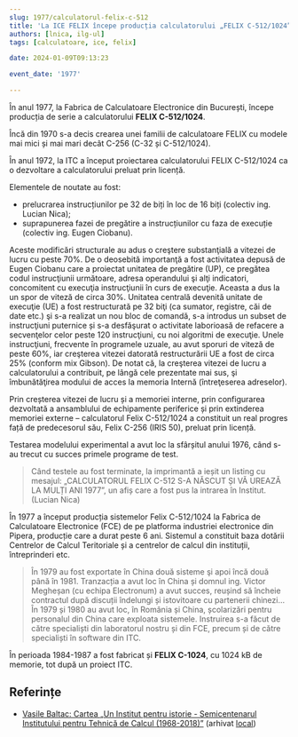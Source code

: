 ```yaml
---
slug: 1977/calculatorul-felix-c-512
title: 'La ICE FELIX începe producția calculatorului „FELIX C-512/1024”'
authors: [lnica, ilg-ul]
tags: [calculatoare, ice, felix]

date: 2024-01-09T09:13:23

event_date: '1977'

---
```


În anul 1977, la
Fabrica de Calculatoare Electronice din București,
începe producția de serie a calculatorului **FELIX C-512/1024**.

<!-- truncate -->

Încă din 1970 s-a decis crearea unei familii de calculatoare FELIX cu
modele mai mici și mai mari decât C-256 (C-32 și C-512/1024).

În anul 1972, la ITC a început proiectarea calculatorului FELIX C-512/1024
ca o dezvoltare a calculatorului preluat prin licență.

Elementele de noutate au fost:

- prelucrarea instrucțiunilor pe 32 de biți în loc de 16 biți (colectiv
ing. Lucian Nica);
- suprapunerea fazei de pregătire a instrucțiunilor cu faza de
execuție (colectiv ing. Eugen Ciobanu).

Aceste modificări structurale au adus o creştere substanţială a vitezei de
lucru cu peste 70%. De o deosebită importanţă a fost activitatea depusă de
Eugen Ciobanu care a proiectat unitatea de pregătire (UP), ce pregătea codul
instrucţiunii următoare, adresa operandului şi alţi indicatori, concomitent
cu execuţia instrucţiunii în curs de execuţie. Aceasta a dus la un spor de viteză
de circa 30%. Unitatea centrală devenită unitate de execuţie (UE) a fost
restructurată pe 32 biţi (ca sumator, registre, căi de date etc.) şi s-a realizat
un nou bloc de comandă, s-a introdus un subset de instrucţiuni puternice și
s-a desfăşurat o activitate laborioasă de refacere a secvenţelor celor peste 120
instrucţiuni, cu noi algoritmi de execuţie. Unele instrucţiuni, frecvente în
programele uzuale, au avut sporuri de viteză de peste 60%, iar creşterea
vitezei datorată restructurării UE a fost de circa 25% (conform mix Gibson).
De notat că, la creşterea vitezei de lucru a calculatorului a contribuit, pe lângă
cele prezentate mai sus, şi îmbunătăţirea modului de acces la memoria
Internă (întreţeserea adreselor).

Prin creșterea vitezei de lucru și a memoriei interne, prin configurarea
dezvoltată a ansamblului de echipamente periferice și prin extinderea
memoriei externe – calculatorul Felix C-512/1024 a constituit un real
progres față de predecesorul său, Felix C-256 (IRIS 50), preluat prin licență.

Testarea modelului experimental a avut loc la sfârșitul anului 1976,
când s-au trecut cu succes primele programe de test.

> Când testele au fost terminate, la imprimantă a ieșit un listing cu mesajul:
„CALCULATORUL FELIX C-512 S-A NĂSCUT ȘI VĂ UREAZĂ LA MULȚI ANI 1977”,
un afiș care a fost pus la intrarea în Institut. (Lucian Nica)

În 1977 a început producția sistemelor Felix C-512/1024 la Fabrica de
Calculatoare Electronice (FCE) de pe platforma industriei electronice din
Pipera, producție care a durat peste 6 ani. Sistemul a constituit baza dotării
Centrelor de Calcul Teritoriale și a centrelor de calcul din instituții,
întreprinderi etc.

> În 1979 au fost exportate în China două sisteme şi apoi încă două până în
> 1981. Tranzacția a avut loc în China și domnul ing. Victor Megheșan (cu
echipa Electronum) a avut succes, reușind să încheie contractul după discuții
îndelungi și istovitoare cu partenerii chinezi… În 1979 și 1980 au avut loc, în
România și China, școlarizări pentru personalul din China care exploata
sistemele. Instruirea s-a făcut de către specialiști din laboratorul nostru și
din FCE, precum și de către specialiști în software din ITC.

În perioada 1984-1987 a fost fabricat și **FELIX C-1024**, cu 1024 kB de
memorie, tot după un proiect ITC.

## Referințe

- [Vasile Baltac: Cartea „Un Institut pentru istorie - Semicentenarul Institutului pentru Tehnică de Calcul (1968-2018)”](/amintiri/2018/vbaltac-carte-itc-50-ani/) (arhivat [local](https://cronica-it.github.io/arhiva/#2018))
